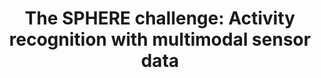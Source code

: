 ---
layout: post
title: "The SPHERE challenge: Activity recognition with multimodal sensor data"
description: "This paper outlines the Sensor Platform for HEalthcare in Residential Environment (SPHERE) project and details the SPHERE challenge that will take place in conjunction with European Conference on Machine Learning and Principles and Practice of Knowledge Discovery (ECML-PKDD) between March and July 2016. The SPHERE challenge is an activity recognition competition where predictions are made from video, accelerometer and environmental sensors. Monetary prizes will be awarded to the top three entrants, with Euro 1,000 being awarded to the winner, Euro 600 being awarded to the first runner up, and Euro 400 being awarded to the second runner up."
thumb_image: "2016/sphere/thumb.png"
bibtex: twomey2016sphere
tags: ['2016']
---
